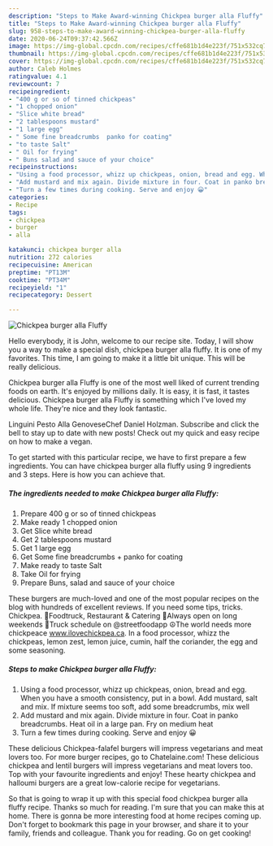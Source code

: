 ```yaml
---
description: "Steps to Make Award-winning Chickpea burger alla Fluffy"
title: "Steps to Make Award-winning Chickpea burger alla Fluffy"
slug: 958-steps-to-make-award-winning-chickpea-burger-alla-fluffy
date: 2020-06-24T09:37:42.566Z
image: https://img-global.cpcdn.com/recipes/cffe681b1d4e223f/751x532cq70/chickpea-burger-alla-fluffy-recipe-main-photo.jpg
thumbnail: https://img-global.cpcdn.com/recipes/cffe681b1d4e223f/751x532cq70/chickpea-burger-alla-fluffy-recipe-main-photo.jpg
cover: https://img-global.cpcdn.com/recipes/cffe681b1d4e223f/751x532cq70/chickpea-burger-alla-fluffy-recipe-main-photo.jpg
author: Caleb Holmes
ratingvalue: 4.1
reviewcount: 7
recipeingredient:
- "400 g or so of tinned chickpeas"
- "1 chopped onion"
- "Slice white bread"
- "2 tablespoons mustard"
- "1 large egg"
- " Some fine breadcrumbs  panko for coating"
- "to taste Salt"
- " Oil for frying"
- " Buns salad and sauce of your choice"
recipeinstructions:
- "Using a food processor, whizz up chickpeas, onion, bread and egg. When you have a smooth consistency, put in a bowl. Add mustard, salt and mix. If mixture seems too soft, add some breadcrumbs, mix well"
- "Add mustard and mix again. Divide mixture in four. Coat in panko breadcrumbs. Heat oil in a large pan. Fry on medium heat"
- "Turn a few times during cooking. Serve and enjoy 😀"
categories:
- Recipe
tags:
- chickpea
- burger
- alla

katakunci: chickpea burger alla 
nutrition: 272 calories
recipecuisine: American
preptime: "PT13M"
cooktime: "PT34M"
recipeyield: "1"
recipecategory: Dessert

---
```



![Chickpea burger alla Fluffy](https://img-global.cpcdn.com/recipes/cffe681b1d4e223f/751x532cq70/chickpea-burger-alla-fluffy-recipe-main-photo.jpg)

Hello everybody, it is John, welcome to our recipe site. Today, I will show you a way to make a special dish, chickpea burger alla fluffy. It is one of my favorites. This time, I am going to make it a little bit unique. This will be really delicious.

Chickpea burger alla Fluffy is one of the most well liked of current trending foods on earth. It's enjoyed by millions daily. It is easy, it is fast, it tastes delicious. Chickpea burger alla Fluffy is something which I've loved my whole life. They're nice and they look fantastic.

Linguini Pesto Alla GenoveseChef Daniel Holzman. Subscribe and click the bell to stay up to date with new posts! Check out my quick and easy recipe on how to make a vegan.


To get started with this particular recipe, we have to first prepare a few ingredients. You can have chickpea burger alla fluffy using 9 ingredients and 3 steps. Here is how you can achieve that.

<!--inarticleads1-->

##### The ingredients needed to make Chickpea burger alla Fluffy:

1. Prepare 400 g or so of tinned chickpeas
1. Make ready 1 chopped onion
1. Get Slice white bread
1. Get 2 tablespoons mustard
1. Get 1 large egg
1. Get  Some fine breadcrumbs + panko for coating
1. Make ready to taste Salt
1. Take  Oil for frying
1. Prepare  Buns, salad and sauce of your choice


These burgers are much-loved and one of the most popular recipes on the blog with hundreds of excellent reviews. If you need some tips, tricks. Chickpea. 🌱Foodtruck, Restaurant &amp; Catering 🥙Always open on long weekends 🚚Truck schedule on @streetfoodapp ☮️The world needs more chickpeace www.ilovechickpea.ca. In a food processor, whizz the chickpeas, lemon zest, lemon juice, cumin, half the coriander, the egg and some seasoning. 

<!--inarticleads2-->

##### Steps to make Chickpea burger alla Fluffy:

1. Using a food processor, whizz up chickpeas, onion, bread and egg. When you have a smooth consistency, put in a bowl. Add mustard, salt and mix. If mixture seems too soft, add some breadcrumbs, mix well
1. Add mustard and mix again. Divide mixture in four. Coat in panko breadcrumbs. Heat oil in a large pan. Fry on medium heat
1. Turn a few times during cooking. Serve and enjoy 😀


These delicious Chickpea-falafel burgers will impress vegetarians and meat lovers too. For more burger recipes, go to Chatelaine.com! These delicious chickpea and lentil burgers will impress vegetarians and meat lovers too. Top with your favourite ingredients and enjoy! These hearty chickpea and halloumi burgers are a great low-calorie recipe for vegetarians. 

So that is going to wrap it up with this special food chickpea burger alla fluffy recipe. Thanks so much for reading. I'm sure that you can make this at home. There is gonna be more interesting food at home recipes coming up. Don't forget to bookmark this page in your browser, and share it to your family, friends and colleague. Thank you for reading. Go on get cooking!
